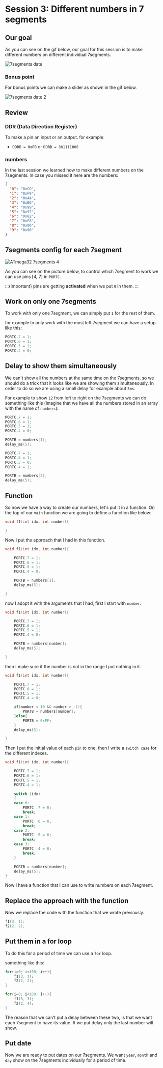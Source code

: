 # Session 3: Different numbers in 7 segments

## Our goal

As you can see on the gif below, our goal for this session
is to make different numbers on different individual 7segments.

![7segments date](figures/7segments_date.gif)

### Bonus point

For bonus points we can make a slider as shown in the
gif below.

![7segments date 2](figures/7segments_date_2.gif)

## Review

### DDR (Data Direction Register)

To make a pin an input or an output.
for example:

* `DDRB = 0xF0` or `DDRB = 0b1111000`

### numbers

In the last session we learned how to make different
numbers on the 7segments.
In case you missed it here are the numbers:

```json
{
  "0": "0xC0",
  "1": "0xF9",
  "2": "0xA4",
  "3": "0xB0",
  "4": "0x99",
  "5": "0x92",
  "6": "0x82",
  "7": "0xF8",
  "8": "0x80",
  "9": "0x90"
}

```

## 7segments config for each 7segment

![ATmega32 7segments 4](figures/atmega32_7segments_4.jpg)

As you can see on the picture below, to control which
7segment to work we can use pins [4, 7] in `PORTC`.

:::{important}
pins are
getting **activated** when we put `0`
in them.
:::

## Work on only one 7segments

To work with only one 7segment, we can simply
put `1` for the rest of them.

for example to only work with the most left
7segment we can have a setup like this:

```c
PORTC.7 = 1;
PORTC.6 = 1;
PORTC.5 = 1;
PORTC.4 = 0;
```

## Delay to show them simultaneously

We can't show all the numbers at the same time on the
7segments, so we should do a trick that it looks like
we are showing them simultaneously.
In order to do so we are using a small delay
for example about `5ms`.

For example to show `12` from left to right on
the 7segments we can do something like this
(imagine that we have all the numbers stored in an
array with the name of `numbers`):

```c
PORTC.7 = 1;
PORTC.6 = 1;
PORTC.5 = 1;
PORTC.4 = 0;

PORTB = numbers[1];
delay_ms(5);

PORTC.7 = 1;
PORTC.6 = 1;
PORTC.5 = 0;
PORTC.4 = 1;

PORTB = numbers[2];
delay_ms(5);

```

## Function

So now we have a way to create our numbers, let's put
it in a function.
On the top of our `main` function we are going to define
a function like below:

```c
void f1(int idx, int number){

}
```

Now I put the approach that I had in this function.

```c
void f1(int idx, int number){

    PORTC.7 = 1;
    PORTC.6 = 1;
    PORTC.5 = 1;
    PORTC.4 = 0;

    PORTB = numbers[1];
    delay_ms(5);

}
```

now I adopt it with the arguments that I had,
first I start with `number`.

```c
void f1(int idx, int number){

    PORTC.7 = 1;
    PORTC.6 = 1;
    PORTC.5 = 1;
    PORTC.4 = 0;

    PORTB = numbers[number];
    delay_ms(5);

}
```

then I make sure if the number is not in the range
I put nothing in it.

```c
void f1(int idx, int number){

    PORTC.7 = 1;
    PORTC.6 = 1;
    PORTC.5 = 1;
    PORTC.4 = 0;

    if(number < 10 && number > -1){
        PORTB = numbers[number];
    }else{
        PORTB = 0xFF;
    }
    delay_ms(5);

}
```

Then I put the initial value of each `pin` to one, then I
write a `switch case` for the different indexes.

```c
void f1(int idx, int number){

    PORTC.7 = 1;
    PORTC.6 = 1;
    PORTC.5 = 1;
    PORTC.4 = 1;
    
    switch (idx)
    {
    case 0:
        PORTC .7 = 0;
        break;
    case 1:
        PORTC .6 = 0;
        break;
    case 2:
        PORTC .5 = 0;
        break;
    case 3:
        PORTC .4 = 0;
        break;
    }

    PORTB = numbers[number];
    delay_ms(5);
}
```

Now I have a function that I can use to write numbers
on each 7segment.

## Replace the approach with the function

Now we replace the code with the function that we wrote
previously.


```c
f1(3, 1);
f2(2, 2);

```

## Put them in a for loop

To do this for a period of time we can use a `for` loop.

something like this:

```c
for(i=0; i<100; i++){
    f1(3, 1);
    f2(2, 2);
}

for(i=0; i<100; i++){
    f1(3, 3);
    f2(2, 4);
}
```

The reason that we can't put a delay between these two,
is that we want each 7segment to have its value.
If we put delay only the last number will show.

## Put date

Now we are ready to put dates on our 7segments.
We want `year`, `month` and `day` show on the 7segments
individually for a period of time.

